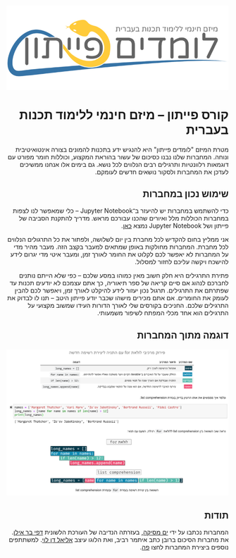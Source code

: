 
<div dir="rtl" markdown="1">

<p align="center">
<img src="week1/images/logo.jpg" style="display: block; margin-left: auto; margin-right: auto;" alt="לוגו של מיזם לימוד הפייתון. נחש מצויר בצבעי צהוב וכחול, הנע בין האותיות של שם הקורס: לומדים פייתון. הסלוגן המופיע מעל לשם הקורס הוא מיזם חינמי ללימוד תכנות בעברית.">
</p>

# קורס פייתון – מיזם חינמי ללימוד תכנות בעברית

מטרת המיזם "לומדים פייתון" היא להנגיש ידע בתכנות להמונים בצורה אינטואיטיבית ונוחה.  המחברות שלנו נבנו כסיכום של עשור בהוראת המקצוע, וכוללות חומר מפורט עם דוגמאות רלוונטיות ותרגילים רבים הנלווים לכל נושא. גם בימים אלו אנחנו ממשיכים לעדכן את המחברות ולסקור נושאים חדשים לעומקם.

## שימוש נכון במחברות

כדי להשתמש במחברות יש להיעזר ב־Jupyter Notebook – כלי שמאפשר לנו לצפות במחברות הכוללות מלל ואיורים שהכנו עבורכם מראש. מדריך להתקנת הסביבה של פייתון ושל Jupyter Notebook נמצא [כאן](https://www.youtube.com/watch?v=lrUPmBpVQRw).

אני ממליץ בחום להקדיש לכל מחברת בין יום לשלושה, ולפתור את כל התרגולים הנלווים לכל מחברת. המחברות מחולקות באופן שמתאים למעבר בקצב הזה. מעבר מהיר מדי על המחברות לא יאפשר לכם לקלוט את החומר לאורך זמן, ומעבר איטי מדי יגרום לידע להישכח ויקשה עליכם לחזור למסלול.

פתירת התרגילים היא חלק חשוב מאין כמוהו במסע שלכם – כפי שלא הייתם נותנים לחברכם לנהוג אם סיים קריאה של ספר תיאוריה, כך אתם עצמכם לא יודעים תכנות עד שפתרתם את התרגילים. תרגול נכון יעזור לידע להיקלט לאורך זמן, ויאפשר לכם להבין לעומק את החומרים. אם אתם מכירים מישהו שכבר יודע פייתון היטב – תנו לו לבדוק את התרגילים שלכם. החניכים בקורסים שלי לאורך הדורות העידו שמשוב מקצועי על התרגילים הוא אחד מכלי המפתח לשיפור משמעותי.

## דוגמה מתוך המחברות

![תמונת מסך מתוך המחברת שמלמדת comprehensions](./screenshot.png)

## תודות

המחברות נכתבו על ידי [ים מסיקה](https://www.mesicka.com), בעזרתה הנדיבה של העורכת הלשונית [דפי בר אילן](https://www.dafibarilan.com/).
את מחברות הסיכום ברובן כתב איתמר רביב, ואת הלוגו עיצב [אליאל דן לוי](https://www.elielart.com/). למשתתפים נוספים ביצירת המחברות לחצו [פה](https://github.com/PythonFreeCourse/Notebooks/blob/master/AUTHORS.rst). 

</div>